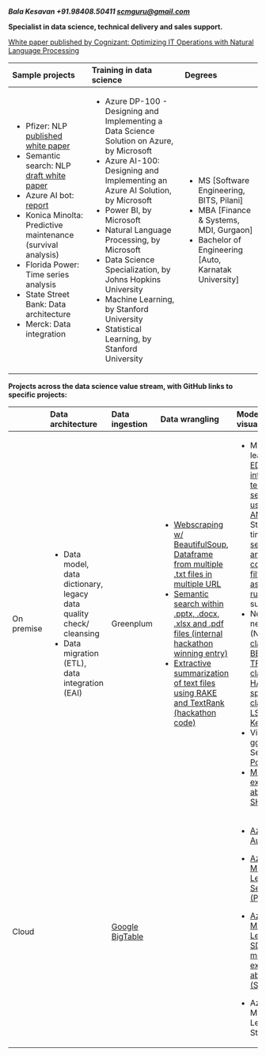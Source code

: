 ***Bala Kesavan +91.98408.50411 scmguru@gmail.com***

**Specialist in data science, technical delivery and sales support.**

[White paper published by Cognizant: Optimizing IT Operations with Natural Language Processing](https://www.cognizant.com/whitepapers/optimizing-it-operations-with-natural-language-processing-codex4914.pdf)
  
| Sample projects |Training in data science | Degrees |
| :------------ | :------------ | :------------ |
| <ul><li>Pfizer: NLP [published white paper](https://www.cognizant.com/whitepapers/optimizing-it-operations-with-natural-language-processing-codex4914.pdf)</li><li> Semantic search: NLP [draft white paper](https://github.com/balawillgetyou/dy/blob/master/SemanticSearch20191126.pdf)</li><li>Azure AI bot: [report](https://github.com/balawillgetyou/dy/blob/master/WoWBot20200512.pdf)</li><li>Konica Minolta: Predictive maintenance (survival analysis)</li><li>Florida Power: Time series analysis</li><li>State Street Bank: Data architecture</li><li>Merck: Data integration</li></ul> | <ul><li>Azure DP-100 - Designing and Implementing a Data Science Solution on Azure, by Microsoft</li><li>Azure AI-100: Designing and Implementing an Azure AI Solution, by Microsoft</li><li>Power BI, by Microsoft</li><li>Natural Language Processing, by Microsoft</li><li>Data Science Specialization, by Johns Hopkins University</li><li>Machine Learning, by Stanford University</li><li>Statistical Learning, by Stanford University</li></ul> | <ul><li>MS [Software Engineering, BITS, Pilani]</li><li>MBA [Finance & Systems, MDI, Gurgaon]</li><li>Bachelor of Engineering [Auto, Karnatak University]</li></ul> |


**Projects across the data science value stream, with GitHub links to specific projects:**  
  
|	 | Data architecture | Data ingestion |	Data wrangling	| Modelling & visualization |	Deployment |
| :------------ | :------------ | :------------ | :------------ | :------------ | :------------ |
| On premise | <ul><li> Data model, data dictionary, legacy data quality check/ cleansing </li><li> Data migration (ETL), data integration (EAI) </li></ul> | Greenplum | <ul><li> [Webscraping w/ BeautifulSoup](https://github.com/balawillgetyou/dy/blob/master/TextExtractionFromWebsite%20(web%20scraping).pdf), [Dataframe from multiple .txt files in multiple URL](https://github.com/balawillgetyou/dy/blob/master/dataPipeline20191201.ipynb) </li><li> [Semantic search within .pptx, .docx, .xlsx and .pdf files (internal hackathon winning entry)](https://github.com/balawillgetyou/dy/blob/master/KMSummarizationLoadingMultipleFormats20181219.pdf) </li><li> [Extractive summarization of text files using RAKE and TextRank (hackathon code)](https://github.com/balawillgetyou/dy/blob/master/InformationRetrievalSummarizationSamples20181204.pdf) </li></ul> | <ul><li>Machine learning: [EDA, interaction terms, model selection using ANOVA](https://github.com/balawillgetyou/dy/blob/master/GoldmanSachs20180214.pdf), Stacking, time series, [sentiment analysis](https://github.com/balawillgetyou/dy/blob/master/DeliveryHealthDashboard_SentimentAnalysis_v1.1.pdf), [collaborative filtering and association rules mining](https://github.com/balawillgetyou/dy/blob/master/Asset%20Recommendation.pdf), survival</li><li>Neural networks (NLP): [Text classifier BERT + TF2.0](https://github.com/balawillgetyou/dy/blob/master/BERTTextClassifier20200304.ipynb), [Text classifier w/ HAN + spaCy](https://github.com/balawillgetyou/dy/blob/master/spaCyTextClassifier20200210.ipynb), [Text classifier w/ LSTM + Keras](https://github.com/balawillgetyou/dy/blob/master/LSTMGloVeTextClassifier20190927.ipynb) </li><li>Visualization: ggplot, Seaborn, [Power BI](https://github.com/balawillgetyou/dy/blob/master/PowerBIBalaDemo.pdf)</li><li>[Model explain-ability (LIME, SHAP)](https://github.com/balawillgetyou/dy/blob/master/ExplainPredictionsLIMESHAPAmexAV.pdf)</li></ul> | <ul><li>[Semantic search w/ custom word embedding + .NET DLL + SharePoint](https://github.com/balawillgetyou/dy/blob/master/SemanticSearch20191126.pdf) </li><li>[Python (Plotly + ReactJS +  Flask) + Docker Web app](https://github.com/balawillgetyou/dy/blob/master/ReadingComprehension.pdf)</li></ul> |
| Cloud |  | [Google BigTable](https://github.com/balawillgetyou/dy/blob/master/GoogleBigTableSQL.ipynb) |  | <ul><li>[Azure AutoML](https://github.com/balawillgetyou/dy/blob/master/utf-8''Azure%20AutoML%20with%20Amex%20data.ipynb)</li></ul><ul><li>[Azure Machine Learning Service (Python)](https://github.com/balawillgetyou/dy/blob/master/AmexMarketing20191029.ipynb)</li></ul><ul><li>[Azure Machine Learning SDK for model explain-ability (SHAP)](https://github.com/balawillgetyou/dy/blob/master/ModelExplanaibility_Interpret20200223.ipynb)</li></ul><ul><li>Azure Machine Learning Studio (R)</li></ul> | <ul><li>[Azure REST API, using Docker containers](https://github.com/balawillgetyou/dy/blob/master/AmexMarketing20191029.ipynb)</li></ul><ul><li>R Web app on Shiny</li></ul><ul><li>Python Web app on Heroku </li></ul> |


